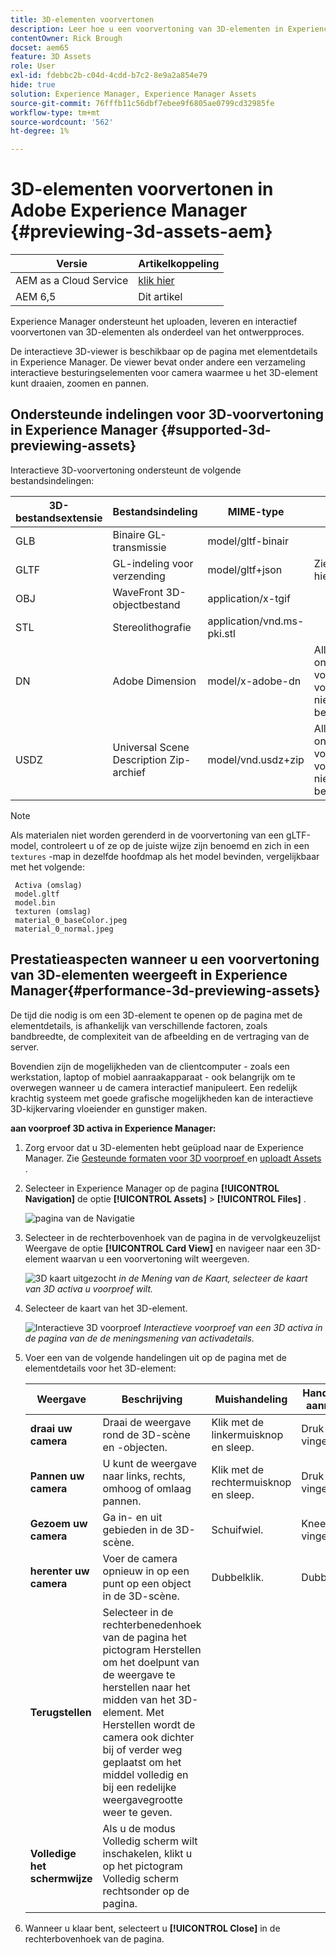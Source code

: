 ```yaml
---
title: 3D-elementen voorvertonen
description: Leer hoe u een voorvertoning van 3D-elementen in Experience Manager kunt weergeven.
contentOwner: Rick Brough
docset: aem65
feature: 3D Assets
role: User
exl-id: fdebbc2b-c04d-4cdd-b7c2-8e9a2a854e79
hide: true
solution: Experience Manager, Experience Manager Assets
source-git-commit: 76fffb11c56dbf7ebee9f6805ae0799cd32985fe
workflow-type: tm+mt
source-wordcount: '562'
ht-degree: 1%

---
```


# 3D-elementen voorvertonen in Adobe Experience Manager {#previewing-3d-assets-aem}

| Versie | Artikelkoppeling |
| -------- | ---------------------------- |
| AEM as a Cloud Service | [ klik hier ](https://experienceleague.adobe.com/docs/experience-manager-cloud-service/content/assets/manage/previewing-3d-assets.html?lang=nl-NL) |
| AEM 6,5 | Dit artikel |

Experience Manager ondersteunt het uploaden, leveren en interactief voorvertonen van 3D-elementen als onderdeel van het ontwerpproces.

De interactieve 3D-viewer is beschikbaar op de pagina met elementdetails in Experience Manager. De viewer bevat onder andere een verzameling interactieve besturingselementen voor camera waarmee u het 3D-element kunt draaien, zoomen en pannen.

<!-- See also [Working with 3D assets in Dynamic Media](/help/assets/assets-3d.md). -->

## Ondersteunde indelingen voor 3D-voorvertoning in Experience Manager {#supported-3d-previewing-assets}

Interactieve 3D-voorvertoning ondersteunt de volgende bestandsindelingen:

| 3D-bestandsextensie | Bestandsindeling | MIME-type | Notities |
|---|---|---|---|
| GLB | Binaire GL-transmissie | model/gltf-binair | |
| GLTF | GL-indeling voor verzending | model/gltf+json | Zie **Nota** hieronder. |
| OBJ | WaveFront 3D-objectbestand | application/x-tgif | |
| STL | Stereolithografie | application/vnd.ms-pki.stl | |
| DN | Adobe Dimension | model/x-adobe-dn | Alleen ondersteuning voor inslikken; voorvertoning niet beschikbaar. |
| USDZ | Universal Scene Description Zip-archief | model/vnd.usdz+zip | Alleen ondersteuning voor inslikken; voorvertoning niet beschikbaar. |

>[!NOTE]
>
>Als materialen niet worden gerenderd in de voorvertoning van een gLTF-model, controleert u of ze op de juiste wijze zijn benoemd en zich in een `textures` -map in dezelfde hoofdmap als het model bevinden, vergelijkbaar met het volgende:

     Activa (omslag) 
     model.gltf 
     model.bin 
     texturen (omslag) 
     material_0_baseColor.jpeg 
     material_0_normal.jpeg 

## Prestatieaspecten wanneer u een voorvertoning van 3D-elementen weergeeft in Experience Manager{#performance-3d-previewing-assets}

De tijd die nodig is om een 3D-element te openen op de pagina met de elementdetails, is afhankelijk van verschillende factoren, zoals bandbreedte, de complexiteit van de afbeelding en de vertraging van de server.

Bovendien zijn de mogelijkheden van de clientcomputer - zoals een werkstation, laptop of mobiel aanraakapparaat - ook belangrijk om te overwegen wanneer u de camera interactief manipuleert. Een redelijk krachtig systeem met goede grafische mogelijkheden kan de interactieve 3D-kijkervaring vloeiender en gunstiger maken.

**aan voorproef 3D activa in Experience Manager:**

1. Zorg ervoor dat u 3D-elementen hebt geüpload naar de Experience Manager.
Zie [ Gesteunde formaten voor 3D voorproef ](#supported-3d-previewing-assets) en [ uploadt Assets ](/help/assets/manage-assets.md#uploading-assets).
1. Selecteer in Experience Manager op de pagina **[!UICONTROL Navigation]** de optie **[!UICONTROL Assets]** > **[!UICONTROL Files]** .

   ![ pagina van de Navigatie ](/help/assets/assets-dm/navigation-assets.png)

1. Selecteer in de rechterbovenhoek van de pagina in de vervolgkeuzelijst Weergave de optie **[!UICONTROL Card View]** en navigeer naar een 3D-element waarvan u een voorvertoning wilt weergeven.

   ![ 3D kaart uitgezocht ](/help/assets/assets-dm/3d-card-select.png)
   _in de Mening van de Kaart, selecteer de kaart van 3D activa u voorproef wilt._

1. Selecteer de kaart van het 3D-element.

   ![ Interactieve 3D voorproef ](/help/assets/assets-dm/3d-preview.png)
   _Interactieve voorproef van een 3D activa in de pagina van de de meningsmening van activadetails._
1. Voer een van de volgende handelingen uit op de pagina met de elementdetails voor het 3D-element:

   | Weergave | Beschrijving | Muishandeling | Handeling op het aanraakscherm |
   | --- | --- | --- | --- |
   | **draai uw camera** | Draai de weergave rond de 3D-scène en -objecten. | Klik met de linkermuisknop en sleep. | Druk met één vinger en sleep. |
   | **Pannen uw camera** | U kunt de weergave naar links, rechts, omhoog of omlaag pannen. | Klik met de rechtermuisknop en sleep. | Druk met twee vingers en sleep. |
   | **Gezoem uw camera** | Ga in- en uit gebieden in de 3D-scène. | Schuifwiel. | Kneep met twee vingers. |
   | **herenter uw camera** | Voer de camera opnieuw in op een punt op een object in de 3D-scène. | Dubbelklik. | Dubbelselecteren. |
   | **Terugstellen** | Selecteer in de rechterbenedenhoek van de pagina het pictogram Herstellen om het doelpunt van de weergave te herstellen naar het midden van het 3D-element. Met Herstellen wordt de camera ook dichter bij of verder weg geplaatst om het middel volledig en bij een redelijke weergavegrootte weer te geven. |   |   |
   | **Volledige het schermwijze** | Als u de modus Volledig scherm wilt inschakelen, klikt u op het pictogram Volledig scherm rechtsonder op de pagina. |   |   |

1. Wanneer u klaar bent, selecteert u **[!UICONTROL Close]** in de rechterbovenhoek van de pagina.
